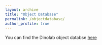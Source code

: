 ```yaml
---
layout: archive
title: "Object Database"
permalink: /objectdatabase/
author_profile: true
---
```



You can find the Dinolab object databse [here](https://mariamh.shinyapps.io/dinolabobjects/)
